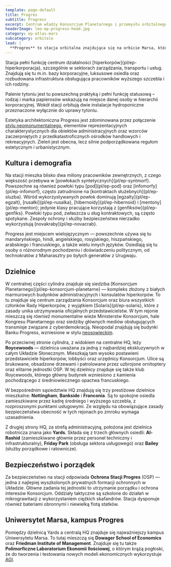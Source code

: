 ```yaml
---
template: page-default
title: Progres
subtitle: Progress
excerpt: Centrum władzy Konsorcjum Planetarnego i przemysłu orbitalnego
headerImage: leo-ep-progress-head.jpg
category: ep-atlas-mars
subcategory: orbitale
lead: |
  **Progres** to stacja orbitalna znajdująca się na orbicie Marsa, której pełny obieg wokół planety trwa około 30 godzin. Dawniej znana jako księżyc [Deimos](https://pl.wikipedia.org/wiki/Deimos_(ksi%C4%99%C5%BCyc)), obecnie ma postać [bańki Cole’a]{pl/ep-banka-colea} z panoramicznymi oknami, przypominającego masywny kamienny [cylinder O’Neilla]{pl/ep-cylinder-oneilla} o lekko zwężających się końcach. Przy obu osiach obrotu znajdują się ruchliwe porty kosmiczne.
---
```

Stacja pełni funkcję centrum działalności [hiperkorpów]{pl/ep-hiperkorporacja}, szczególnie w sektorach zarządzania, transportu i usług. Znajdują się tu m.in. bazy korporacyjne, luksusowe osiedla oraz rozbudowana infrastruktura obsługująca pracowników wyższego szczebla i ich rodziny.

Palenie tytoniu jest tu powszechną praktyką i pełni funkcję statusową – rodzaj i marka papierosów wskazują na miejsce danej osoby w hierarchii korporacyjnej. Wokół stacji orbitują dwie instalacje hydroponiczne przeznaczone wyłącznie do uprawy tytoniu.

Estetyka architektoniczna Progress jest zdominowana przez połączenie [stylu neomonumentalnego](https://en.wikipedia.org/wiki/Monumentalism), elementów reprezentacyjnych charakterystycznych dla obiektów administracyjnych oraz wzorców zaczerpniętych z przedkatastroficznych ośrodków handlowych i rekreacyjnych. Zieleń jest obecna, lecz silnie podporządkowana regułom estetycznym i urbanistycznym.

## Kultura i demografia

Na stacji mieszka blisko dwa miliony pracowników zewnętrznych, z czego większość przebywa w [powłokach syntetycznych]{pl/ep-syntmorf}. Powszechne są również powłoki typu [pod]{pl/ep-pod} oraz [infomorfy]{pl/ep-infomorf}, często zatrudnione na [kontraktach służebnych]{pl/ep-sluzba}. Wśród wykorzystywanych powłok dominują [egzalty]{pl/ep-egzalt}, [rusałki]{pl/ep-rusalka}, [hibernoidy]{pl/ep-hibernoid} i [mentony]{pl/ep-menton}; jedynie klasy pracujące korzystają z [genfiksów]{pl/ep-genfiks}. Powłoki typu pod, zwłaszcza u sług kontraktowych, są często spotykane. Zespoły ochrony i służby bezpieczeństwa nierzadko wykorzystują [novakraby]{pl/ep-novacrab}.

Progress jest miejscem wielojęzycznym — powszechnie używa się tu mandaryńskiego, hindi, angielskiego, rosyjskiego, hiszpańskiego, arabskiego i francuskiego, a także wielu innych języków. Osiedlają się tu osoby o różnorodnym pochodzeniu i doświadczeniu politycznym, od technokratów z Maharasztry po byłych generałów z Urugwaju.

## Dzielnice

W centralnej części cylindra znajduje się siedziba [Konsorcjum Planetarnego]{pl/ep-konsorcjum-planetarne} — kompleks złożony z białych marmurowych budynków administracyjnych i konsulatów hiperkorpów. To tu znajduje się centrum zarządzania Konsorcjum oraz biura wszystkich członków Rady Hiperkorpów, z wyjątkiem [Solaris]{pl/ep-solaris}, które z zasady unika utrzymywania oficjalnych przedstawicielstw. W tym rejonie mieszczą się również monumentalne wieże Ministerstw Konsorcjum, hale Kongresu Planetarnego oraz siedziby głównych mediów obsługujących transmisje związane z cyberdemokracją. Nieopodal znajdują się budynki Banku Progress, wzniesione w stylu [neosowieckim](https://pl.wikipedia.org/wiki/Realizm_socjalistyczny).

Po przeciwnej stronie cylindra, z widokiem na centralne HQ, leży **Roycewoods** — dzielnica uważana za jedną z najbardziej ekskluzywnych w całym Układzie Słonecznym. Mieszkają tam wysoko postawieni przedstawiciele hiperkorpów, lobbyści oraz urzędnicy Konsorcjum. Ulice są brukowane, obsadzone drzewami i patrolowane przez uzbrojone ornitoptery oraz elitarne jednostki OSP. W tej dzielnicy znajduje się także klub Roycewoods, którego główny budynek wzniesiono z kamienia pochodzącego z średniowiecznego opactwa francuskiego.

W bezpośrednim sąsiedztwie HQ znajdują się trzy prestiżowe dzielnice mieszkalne: **Nottingham**, **Bankside** i **Franconia**. Są to spokojne osiedla zamieszkiwane przez kadrę średniego i wyższego szczebla, z rozproszonymi punktami usługowymi. Ze względu na obowiązujące zasady bezpieczeństwa obecność w tych rejonach po zmroku wymaga uzasadnienia.

Z drugiej strony HQ, za strefą administracyjną, położona jest dzielnica robotnicza znana jako **Yards**. Składa się z trzech głównych osiedli: **Al-Rashid** (zamieszkiwane głównie przez personel techniczny i infrastrukturalny), **Friday Park** (obsługa sektora usługowego) oraz **Bailey** (służby porządkowe i ratownicze).

## Bezpieczeństwo i porządek

Za bezpieczeństwo na stacji odpowiada **Ochrona Stacji Progres** (OSP) — jedna z najlepiej wyszkolonych prywatnych formacji ochronnych w Układzie. Główne zadania tej jednostki to utrzymanie porządku i ochrona interesów Konsorcjum. Oddziały taktyczne są szkolone do działań w mikrograwitacji z wykorzystaniem ciężkich skafandrów. Stacja dysponuje również bateriami obronnymi i niewielką flotą statków.

## Uniwersytet Marsa, kampus Progres

Pomiędzy dzielnicą Yards a centralą HQ znajduje się najważniejszy kampus Uniwersytetu Marsa. To tutaj mieszczą się **Dowager School of Economics** oraz **Friedman Institute of Management**. Znajduje się tu także **Polimorficzne Laboratorium Ekonomii Ilościowej**, o którym krążą pogłoski, że do tworzenia i testowania nowych modeli ekonomicznych wykorzystuje [AGI](#).
